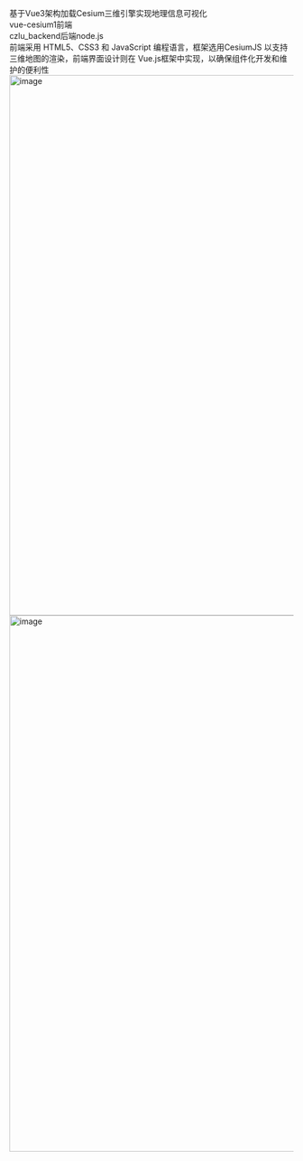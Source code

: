 基于Vue3架构加载Cesium三维引擎实现地理信息可视化
<br>vue-cesium1前端
<br>czlu_backend后端node.js
<br>前端采用 HTML5、CSS3 和 JavaScript 编程语言，框架选用CesiumJS 以支持三维地图的渲染，前端界面设计则在 Vue.js框架中实现，以确保组件化开发和维护的便利性
<img width="956" alt="image" src="https://github.com/user-attachments/assets/f47d5e3a-617a-4385-b67c-afee8fb7ae9c" />
<img width="949" alt="image" src="https://github.com/user-attachments/assets/686414f9-b4eb-4258-bc67-a87b7a9c7122" />

